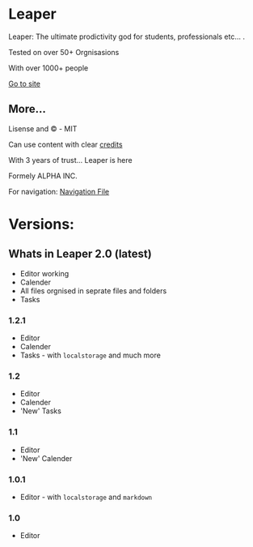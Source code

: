 # Leaper
Leaper: The ultimate prodictivity god for students, professionals etc... .

Tested on over 50+ Orgnisasions

With over 1000+ people

[Go to site](https://leaperstuff.github.io)

## More...
Lisense and ©️ - MIT

Can use content with clear [credits](https://github.com/leaperstuff/leaperstuff.github.io/credits.md)

With 3 years of trust... Leaper is here

Formely ALPHA INC.

For navigation: [Navigation File](https://github.com/leaperstuff/leaperstuff.github.io/!howto.md)

# Versions:

## Whats in Leaper 2.0 (latest)
- Editor working
- Calender
- All files orgnised in seprate files and folders
- Tasks

### 1.2.1
- Editor
- Calender
- Tasks - with `localstorage` and much more

### 1.2
- Editor
- Calender
- 'New' Tasks

### 1.1
- Editor 
- 'New' Calender

### 1.0.1
- Editor - with `localstorage` and `markdown`

### 1.0
- Editor